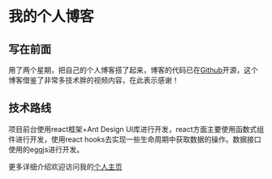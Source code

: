 # 我的个人博客

## 写在前面

用了两个星期，把自己的个人博客搭了起来，博客的代码已在[Github](https://github.com/qjh1924/myblog)开源，这个博客借鉴了非常多技术胖的视频内容，在此表示感谢！

## 技术路线

项目前台使用react框架+Ant Design UI库进行开发，react方面主要使用函数式组件进行开发，使用react hooks去实现一些生命周期中获取数据的操作。数据接口使用的eggjs进行开发。

更多详细介绍欢迎访问我的[个人主页](http://qiujianhui.top)
